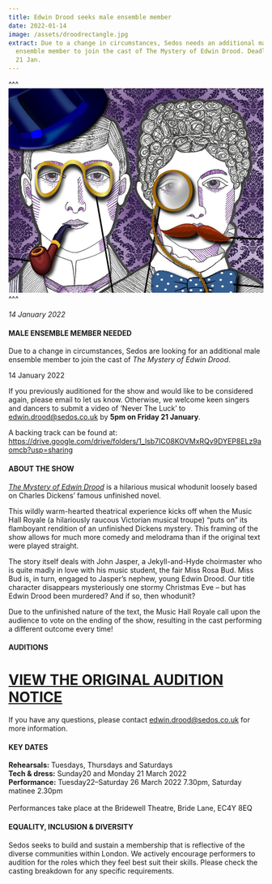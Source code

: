 ```yaml
---
title: Edwin Drood seeks male ensemble member
date: 2022-01-14
image: /assets/droodrectangle.jpg
extract: Due to a change in circumstances, Sedos needs an additional male
  ensemble member to join the cast of The Mystery of Edwin Drood. Deadline Fri
  21 Jan.
---
```

^^^ ![](/assets/droodrectangle.jpg)
^^^ 

*14 January 2022*

#### **MALE ENSEMBLE MEMBER NEEDED**

Due to a change in circumstances, Sedos are looking for an additional male ensemble member to join the cast of *The Mystery of Edwin Drood*. 

14 January 2022

If you previously auditioned for the show and would like to be considered again, please email to let us know. Otherwise, we welcome keen singers and dancers to submit a video of ‘Never The Luck’ to [edwin.drood@sedos.co.uk](mailto:edwin.drood@sedos.co.uk) by **5pm on Friday 21 January**. 

A backing track can be found at: <https://drive.google.com/drive/folders/1_lsb7IC08KOVMxRQv9DYEP8ELz9aomcb?usp=sharing>

#### **ABOUT THE SHOW**

*[The Mystery of Edwin Drood](https://sedos.co.uk/shows/2022-the-mystery-of-edwin-drood)* is a hilarious musical whodunit loosely based on Charles Dickens’ famous unfinished novel. 

This wildly warm-hearted theatrical experience kicks off when the Music Hall Royale (a hilariously raucous Victorian musical troupe) “puts on” its flamboyant rendition of an unfinished Dickens mystery. This framing of the show allows for much more comedy and melodrama than if the original text were played straight.

The story itself deals with John Jasper, a Jekyll-and-Hyde choirmaster who is quite madly in love with his music student, the fair Miss Rosa Bud. Miss Bud is, in turn, engaged to Jasper’s nephew, young Edwin Drood. Our title character disappears mysteriously one stormy Christmas Eve – but has Edwin Drood been murdered? And if so, then whodunit?

Due to the unfinished nature of the text, the Music Hall Royale call upon the audience to vote on the ending of the show, resulting in the cast performing a different outcome every time!

#### **AUDITIONS**

# **[VIEW THE ORIGINAL AUDITION NOTICE](https://docs.google.com/document/d/1HoyNKNeB2tHIb5OeC08sjVYrNABF47286X0K1c5aMpo/edit)**

If you have any questions, please contact [edwin.drood@sedos.co.uk](mailto:edwin.drood@sedos.co.uk) for more information.

#### **KEY DATES**

**Rehearsals:** Tuesdays, Thursdays and Saturdays\
**Tech & dress:** Sunday20 and Monday 21 March 2022\
**Performance:** Tuesday22–Saturday 26 March 2022 7.30pm, Saturday matinee 2.30pm\
\
Performances take place at the Bridewell Theatre, Bride Lane, EC4Y 8EQ

#### **EQUALITY, INCLUSION & DIVERSITY**

Sedos seeks to build and sustain a membership that is reflective of the diverse communities within London. We actively encourage performers to audition for the roles which they feel best suit their skills. Please check the casting breakdown for any specific requirements.